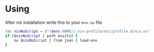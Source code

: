 # Using
After nix installation write this to your `env.nu` file
```bash
let nixNuScript = $"($env.HOME)/.nix-profile/etc/profile.d/nix.nu"
if ($nixNuScript | path exists) {
    nu $nixNuScript | from json | load-env
}
```
